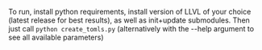 To run, install python requirements, install version of LLVL of your choice (latest release for best results), as well as init+update submodules.
Then just call `python create_tomls.py` (alternatively with the --help argument to see all available parameters)
